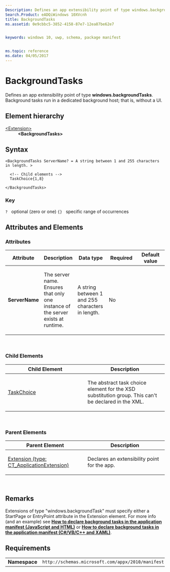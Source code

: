 ```yaml
---
Description: Defines an app extensibility point of type windows.backgroundTasks.
Search.Product: eADQiWindows 10XVcnh
title: BackgroundTasks
ms.assetid: 0e9cbbc5-3852-4158-87e7-12ea87be62e7


keywords: windows 10, uwp, schema, package manifest


ms.topic: reference
ms.date: 04/05/2017
---
```


# BackgroundTasks




Defines an app extensibility point of type **windows.backgroundTasks**. Background tasks run in a dedicated background host; that is, without a UI.

## Element hierarchy

<dl>
<dt><a href="element-extension.md">&lt;Extension&gt;</a></dt>
<dd><b>&lt;BackgroundTasks&gt;</b></dd>
</dl>

## Syntax

``` syntax
<BackgroundTasks ServerName? = A string between 1 and 255 characters in length. >

  <!-- Child elements -->
  TaskChoice{1,8}

</BackgroundTasks>
```

### Key

`?`   optional (zero or one)
`{}`   specific range of occurrences
## Attributes and Elements


### Attributes

<table>
<colgroup>
<col width="20%" />
<col width="20%" />
<col width="20%" />
<col width="20%" />
<col width="20%" />
</colgroup>
<thead>
<tr class="header">
<th>Attribute</th>
<th>Description</th>
<th>Data type</th>
<th>Required</th>
<th>Default value</th>
</tr>
</thead>
<tbody>
<tr class="odd">
<td><strong>ServerName</strong></td>
<td><p>The server name. Ensures that only one instance of the server exists at runtime.</p></td>
<td>A string between 1 and 255 characters in length.</td>
<td>No</td>
<td></td>
</tr>
</tbody>
</table>

 

### Child Elements

<table>
<colgroup>
<col width="50%" />
<col width="50%" />
</colgroup>
<thead>
<tr class="header">
<th>Child Element</th>
<th>Description</th>
</tr>
</thead>
<tbody>
<tr class="odd">
<td><a href="element-taskchoice.md">TaskChoice</a> </td>
<td><p>The abstract task choice element for the XSD substitution group. This can't be declared in the XML.</p></td>
</tr>
</tbody>
</table>

 

### Parent Elements

<table>
<colgroup>
<col width="50%" />
<col width="50%" />
</colgroup>
<thead>
<tr class="header">
<th>Parent Element</th>
<th>Description</th>
</tr>
</thead>
<tbody>
<tr class="odd">
<td><a href="element-extension.md">Extension (type: CT_ApplicationExtension)</a> </td>
<td><p>Declares an extensibility point for the app.</p></td>
</tr>
</tbody>
</table>

 

## Remarks

Extensions of type "windows.backgroundTask" must specify either a StartPage or EntryPoint attribute in the Extension element. For more info (and an example) see [**How to declare background tasks in the application manifest (JavaScript and HTML)**](https://msdn.microsoft.com/library/windows/apps/hh977042) or [**How to declare background tasks in the application manifest (C#/VB/C++ and XAML)**](https://msdn.microsoft.com/library/windows/apps/xaml/hh977049).

## Requirements

|               |                                                             |
|---------------|-------------------------------------------------------------|
| **Namespace** | `http://schemas.microsoft.com/appx/2010/manifest` |

 

 



